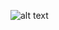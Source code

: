 ![alt text](https://cdn.jsdelivr.net/gh/llds66/imageBed/githubImage/20240524/Web%E5%BC%80%E5%8F%91%E8%B7%AF%E7%BA%BF.png)
